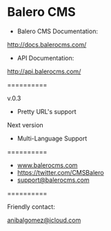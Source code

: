 Balero CMS
==========

* Balero CMS Documentation:

http://docs.balerocms.com/

* API Documentation:

http://api.balerocms.com/

==========

v.0.3

 * Pretty URL's support

Next version

 * Multi-Language Support

==========

 * www.balerocms.com
 * https://twitter.com/CMSBalero
 * support@balerocms.com

==========

Friendly contact:

anibalgomez@icloud.com
